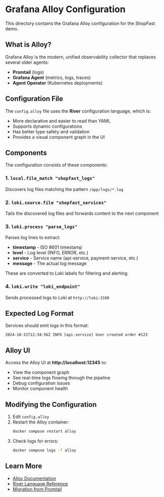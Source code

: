 # Grafana Alloy Configuration

This directory contains the Grafana Alloy configuration for the ShopFast demo.

## What is Alloy?

Grafana Alloy is the modern, unified observability collector that replaces several older agents:
- **Promtail** (logs)
- **Grafana Agent** (metrics, logs, traces)
- **Agent Operator** (Kubernetes deployments)

## Configuration File

The `config.alloy` file uses the **River** configuration language, which is:
- More declarative and easier to read than YAML
- Supports dynamic configurations
- Has better type safety and validation
- Provides a visual component graph in the UI

## Components

The configuration consists of these components:

### 1. `local.file_match "shopfast_logs"`
Discovers log files matching the pattern `/app/logs/*.log`

### 2. `loki.source.file "shopfast_services"`
Tails the discovered log files and forwards content to the next component

### 3. `loki.process "parse_logs"`
Parses log lines to extract:
- **timestamp** - ISO 8601 timestamp
- **level** - Log level (INFO, ERROR, etc.)
- **service** - Service name (api-service, payment-service, etc.)
- **message** - The actual log message

These are converted to Loki labels for filtering and alerting.

### 4. `loki.write "loki_endpoint"`
Sends processed logs to Loki at `http://loki:3100`

## Expected Log Format

Services should emit logs in this format:
```
2024-10-31T12:34:56Z INFO [api-service] User created order #123
```

## Alloy UI

Access the Alloy UI at **http://localhost:12345** to:
- View the component graph
- See real-time logs flowing through the pipeline
- Debug configuration issues
- Monitor component health

## Modifying the Configuration

1. Edit `config.alloy`
2. Restart the Alloy container:
   ```bash
   docker compose restart alloy
   ```
3. Check logs for errors:
   ```bash
   docker compose logs -f alloy
   ```

## Learn More

- [Alloy Documentation](https://grafana.com/docs/alloy/latest/)
- [River Language Reference](https://grafana.com/docs/alloy/latest/concepts/configuration-syntax/)
- [Migration from Promtail](https://grafana.com/docs/alloy/latest/tasks/migrate/from-promtail/)

